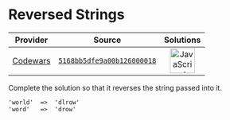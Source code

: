 [_metadata_:generated]: - "true"

# Reversed Strings

<!-- INFO TABLE BEGIN -->

| Provider                                        | Source                                                                               | Solutions                                                                                                                                                    |
| :---------------------------------------------: | :----------------------------------------------------------------------------------: | :----------------------------------------------------------------------------------------------------------------------------------------------------------: |
| [Codewars](../../../docs/providers/Codewars.md) | [`5168bb5dfe9a00b126000018`](https://www.codewars.com/kata/5168bb5dfe9a00b126000018) | [<img src="https://res.cloudinary.com/rascaltwo/image/upload/v1631924076/javascript_ehszr7.svg" alt="JavaScript" title="JavaScript" width="50" />](solve.js) |

<!-- INFO TABLE END -->

Complete the solution so that it reverses the string passed into it. 

```
'world'  =>  'dlrow'
'word'   =>  'drow'
```
